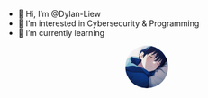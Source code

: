 - 👋 Hi, I’m @Dylan-Liew
- 👀 I’m interested in Cybersecurity & Programming
- 🌱 I’m currently learning

<div id="header" align="center">
  <img src="/d.jpg" style="border-radius: 50%; width: 15%;"/>
</div>

<!---
Dylan-Liew/Dylan-Liew is a ✨ special ✨ repository because its `README.md` (this file) appears on your GitHub profile.
You can click the Preview link to take a look at your changes.
--->
